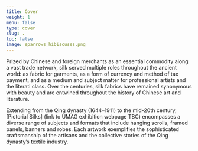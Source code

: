 ```yaml
---
title: Cover
weight: 1
menu: false
type: cover
slug: .
toc: false
image: sparrows_hibiscuses.png
---
```


Prized by Chinese and foreign merchants as an essential commodity along a vast trade network, silk served multiple roles throughout the ancient world: as fabric for garments, as a form of currency and method of tax payment, and as a medium and subject matter for professional artists and the literati class. Over the centuries, silk fabrics have remained synonymous with beauty and are entwined throughout the history of Chinese art and literature.

Extending from the Qing dynasty (1644–1911) to the mid-20th century, [Pictorial Silks] (link to UMAG exhibition webpage TBC) encompasses a diverse range of subjects and formats that include hanging scrolls, framed panels, banners and robes. Each artwork exemplifies the sophisticated craftsmanship of the artisans and the collective stories of the Qing dynasty’s textile industry.
